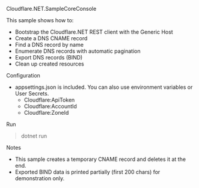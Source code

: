Cloudflare.NET.SampleCoreConsole

This sample shows how to:
- Bootstrap the Cloudflare.NET REST client with the Generic Host
- Create a DNS CNAME record
- Find a DNS record by name
- Enumerate DNS records with automatic pagination
- Export DNS records (BIND)
- Clean up created resources

Configuration
- appsettings.json is included. You can also use environment variables or User Secrets.
  - Cloudflare:ApiToken
  - Cloudflare:AccountId
  - Cloudflare:ZoneId

Run
> dotnet run

Notes
- This sample creates a temporary CNAME record and deletes it at the end.
- Exported BIND data is printed partially (first 200 chars) for demonstration only.